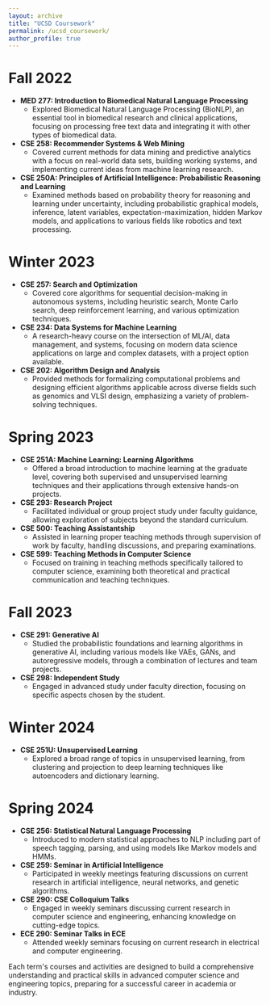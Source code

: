 ```yaml
---
layout: archive
title: "UCSD Coursework"
permalink: /ucsd_coursework/
author_profile: true
---
```


Fall 2022
======
* **MED 277: Introduction to Biomedical Natural Language Processing**
    * Explored Biomedical Natural Language Processing (BioNLP), an essential tool in biomedical research and clinical applications, focusing on processing free text data and integrating it with other types of biomedical data.
* **CSE 258: Recommender Systems & Web Mining**
    * Covered current methods for data mining and predictive analytics with a focus on real-world data sets, building working systems, and implementing current ideas from machine learning research.
* **CSE 250A: Principles of Artificial Intelligence: Probabilistic Reasoning and Learning**
    * Examined methods based on probability theory for reasoning and learning under uncertainty, including probabilistic graphical models, inference, latent variables, expectation-maximization, hidden Markov models, and applications to various fields like robotics and text processing.

Winter 2023
======
* **CSE 257: Search and Optimization**
    * Covered core algorithms for sequential decision-making in autonomous systems, including heuristic search, Monte Carlo search, deep reinforcement learning, and various optimization techniques.
* **CSE 234: Data Systems for Machine Learning**
    * A research-heavy course on the intersection of ML/AI, data management, and systems, focusing on modern data science applications on large and complex datasets, with a project option available.
* **CSE 202: Algorithm Design and Analysis**
    * Provided methods for formalizing computational problems and designing efficient algorithms applicable across diverse fields such as genomics and VLSI design, emphasizing a variety of problem-solving techniques.

Spring 2023
======
* **CSE 251A: Machine Learning: Learning Algorithms**
    * Offered a broad introduction to machine learning at the graduate level, covering both supervised and unsupervised learning techniques and their applications through extensive hands-on projects.
* **CSE 293: Research Project**
    * Facilitated individual or group project study under faculty guidance, allowing exploration of subjects beyond the standard curriculum.
* **CSE 500: Teaching Assistantship**
    * Assisted in learning proper teaching methods through supervision of work by faculty, handling discussions, and preparing examinations.
* **CSE 599: Teaching Methods in Computer Science**
    * Focused on training in teaching methods specifically tailored to computer science, examining both theoretical and practical communication and teaching techniques.

Fall 2023
======
* **CSE 291: Generative AI**
    * Studied the probabilistic foundations and learning algorithms in generative AI, including various models like VAEs, GANs, and autoregressive models, through a combination of lectures and team projects.
* **CSE 298: Independent Study**
    * Engaged in advanced study under faculty direction, focusing on specific aspects chosen by the student.

Winter 2024
======
* **CSE 251U: Unsupervised Learning**
    * Explored a broad range of topics in unsupervised learning, from clustering and projection to deep learning techniques like autoencoders and dictionary learning.

Spring 2024
======
* **CSE 256: Statistical Natural Language Processing**
    * Introduced to modern statistical approaches to NLP including part of speech tagging, parsing, and using models like Markov models and HMMs.
* **CSE 259: Seminar in Artificial Intelligence**
    * Participated in weekly meetings featuring discussions on current research in artificial intelligence, neural networks, and genetic algorithms.
* **CSE 290: CSE Colloquium Talks**
    * Engaged in weekly seminars discussing current research in computer science and engineering, enhancing knowledge on cutting-edge topics.
* **ECE 290: Seminar Talks in ECE**
    * Attended weekly seminars focusing on current research in electrical and computer engineering.

Each term's courses and activities are designed to build a comprehensive understanding and practical skills in advanced computer science and engineering topics, preparing for a successful career in academia or industry.
